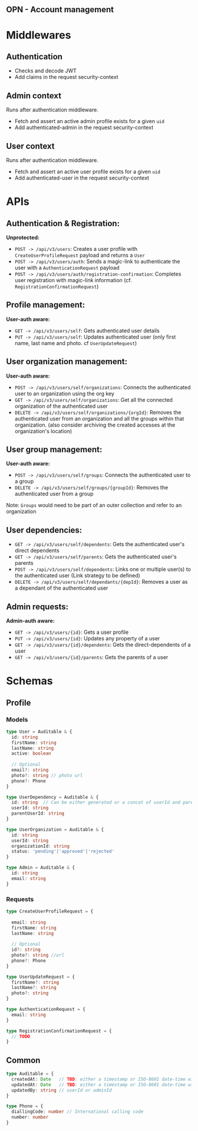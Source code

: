 ## OPN - Account management

# Middlewares
## Authentication
- Checks and decode JWT
- Add claims in the request security-context

## Admin context
Runs after authentication middleware. 
- Fetch and assert an active admin profile exists for a given `uid`
- Add authenticated-admin in the request security-context

## User context
Runs after authentication middleware. 
- Fetch and assert an active user profile exists for a given `uid`
- Add authenticated-user in the request security-context

# APIs
## Authentication & Registration:
**Unprotected:**
- `POST -> /api/v3/users`: Creates a user profile with `CreateUserProfileRequest` payload and returns a `User` 
- `POST -> /api/v3/users/auth`: Sends a magic-link to authenticate the user with a `AuthenticationRequest` payload
- `POST -> /api/v3/users/auth/registration-confirmation`: Completes user registration with magic-link information (cf. `RegistrationConfirmationRequest`)

## Profile management:
**User-auth aware:**
- `GET -> /api/v3/users/self`: Gets authenticated user details
- `PUT -> /api/v3/users/self`: Updates authenticated user (only first name, last name and photo. cf `UserUpdateRequest`)

## User organization management:
**User-auth aware:**
- `POST -> /api/v3/users/self/organizations`: Connects the authenticated user to an organization using the org key
- `GET -> /api/v3/users/self/organizations`: Get all the connected organization of the authenticated user
- `DELETE -> /api/v3/users/self/organizations/{orgId}`: Removes the authenticated user from an organization and all the groups within that organization. 
(also consider archiving the created accesses at the organization's location)

## User group management:
**User-auth aware:**
- `POST -> /api/v3/users/self/groups`: Connects the authenticated user to a group
- `DELETE -> /api/v3/users/self/groups/{groupId}`: Removes the authenticated user from a group

Note: `Groups` would need to be part of an outer collection and refer to an organization
 
## User dependencies:
- `GET -> /api/v3/users/self/dependents`: Gets the authenticated user's direct dependents
- `GET -> /api/v3/users/self/parents`: Gets the authenticated user's parents
- `POST -> /api/v3/users/self/dependents`: Links one or multiple user(s) to the authenticated user (Link strategy to be defined)
- `DELETE -> /api/v3/users/self/dependants/{depId}`: Removes a user as a dependant of the authenticated user 

## Admin requests:
**Admin-auth aware:**
- `GET -> /api/v3/users/{id}`: Gets a user profile
- `PUT -> /api/v3/users/{id}`: Updates any property of a user
- `GET -> /api/v3/users/{id}/dependents`: Gets the direct-dependents of a user 
- `GET -> /api/v3/users/{id}/parents`: Gets the parents of a user

# Schemas

## Profile

### Models
```typescript
type User = Auditable & {
  id: string
  firstName: string
  lastName: string
  active: boolean
 
  // Optional
  email?: string
  photo?: string // photo url
  phone?: Phone
}
```
```typescript
type UserDependency = Auditable & {
  id: string  // Can be either generated or a concat of userId and parentUserId
  userId: string
  parentUserId: string
}
```
```typescript
type UserOrganization = Auditable & {
  id: string
  userId: string
  organizationId: string
  status: 'pending'|'approved'|'rejected'
}
```
```typescript
type Admin = Auditable & {
  id: string
  email: string
}
```

### Requests
```typescript
type CreateUserProfileRequest = {
  
  email: string
  firstName: string
  lastName: string
  
  // Optional
  id?: string
  photo?: string //url
  phone?: Phone
}
```
```typescript
type UserUpdateRequest = {
  firstName?: string
  lastName?: string
  photo?: string
}
```
```typescript
type AuthenticationRequest = {
  email: string
}
```
```typescript
type RegistrationConfirmationRequest = {
  // TODO
}
```

## Common
```typescript
type Auditable = {
  createdAt: Date   // TBD: either a timestamp or ISO-8601 date-time without timezone (eg. 2020-10-07T01:40:06.000Z)
  updatedAt: Date   // TBD: either a timestamp or ISO-8601 date-time without timezone (eg. 2020-10-07T01:40:06.000Z)
  updatedBy: string // userId or adminId
}

type Phone = {
  diallingCode: number // International calling code
  number: number
}
```
